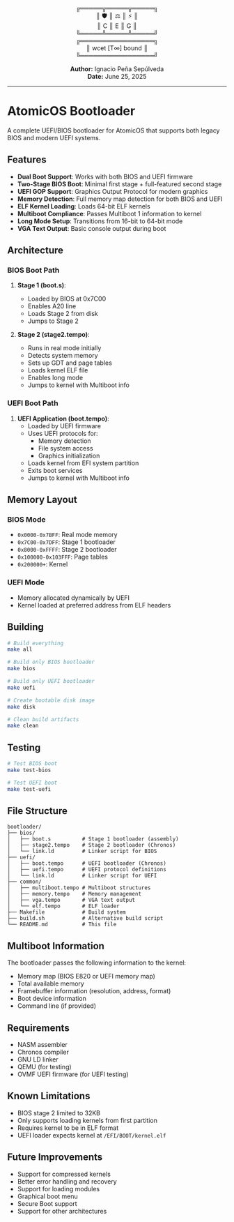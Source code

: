 <div align="center">

╔═════╦═════╦═════╗  
║ 🛡️  ║ ⚖️  ║ ⚡  ║  
║  C  ║  E  ║  G  ║  
╚═════╩═════╩═════╝  
╔═════════════════╗  
║ wcet [T∞] bound ║  
╚═════════════════╝  

**Author:** Ignacio Peña Sepúlveda  
**Date:** June 25, 2025

</div>

---

# AtomicOS Bootloader

A complete UEFI/BIOS bootloader for AtomicOS that supports both legacy BIOS and modern UEFI systems.

## Features

- **Dual Boot Support**: Works with both BIOS and UEFI firmware
- **Two-Stage BIOS Boot**: Minimal first stage + full-featured second stage
- **UEFI GOP Support**: Graphics Output Protocol for modern graphics
- **Memory Detection**: Full memory map detection for both BIOS and UEFI
- **ELF Kernel Loading**: Loads 64-bit ELF kernels
- **Multiboot Compliance**: Passes Multiboot 1 information to kernel
- **Long Mode Setup**: Transitions from 16-bit to 64-bit mode
- **VGA Text Output**: Basic console output during boot

## Architecture

### BIOS Boot Path

1. **Stage 1 (boot.s)**: 
   - Loaded by BIOS at 0x7C00
   - Enables A20 line
   - Loads Stage 2 from disk
   - Jumps to Stage 2

2. **Stage 2 (stage2.tempo)**:
   - Runs in real mode initially
   - Detects system memory
   - Sets up GDT and page tables
   - Loads kernel ELF file
   - Enables long mode
   - Jumps to kernel with Multiboot info

### UEFI Boot Path

1. **UEFI Application (boot.tempo)**:
   - Loaded by UEFI firmware
   - Uses UEFI protocols for:
     - Memory detection
     - File system access
     - Graphics initialization
   - Loads kernel from EFI system partition
   - Exits boot services
   - Jumps to kernel with Multiboot info

## Memory Layout

### BIOS Mode
- `0x0000-0x7BFF`: Real mode memory
- `0x7C00-0x7DFF`: Stage 1 bootloader
- `0x8000-0xFFFF`: Stage 2 bootloader
- `0x100000-0x103FFF`: Page tables
- `0x200000+`: Kernel

### UEFI Mode
- Memory allocated dynamically by UEFI
- Kernel loaded at preferred address from ELF headers

## Building

```bash
# Build everything
make all

# Build only BIOS bootloader
make bios

# Build only UEFI bootloader
make uefi

# Create bootable disk image
make disk

# Clean build artifacts
make clean
```

## Testing

```bash
# Test BIOS boot
make test-bios

# Test UEFI boot
make test-uefi
```

## File Structure

```
bootloader/
├── bios/
│   ├── boot.s          # Stage 1 bootloader (assembly)
│   ├── stage2.tempo    # Stage 2 bootloader (Chronos)
│   └── link.ld         # Linker script for BIOS
├── uefi/
│   ├── boot.tempo      # UEFI bootloader (Chronos)
│   ├── uefi.tempo      # UEFI protocol definitions
│   └── link.ld         # Linker script for UEFI
├── common/
│   ├── multiboot.tempo # Multiboot structures
│   ├── memory.tempo    # Memory management
│   ├── vga.tempo       # VGA text output
│   └── elf.tempo       # ELF loader
├── Makefile            # Build system
├── build.sh            # Alternative build script
└── README.md           # This file
```

## Multiboot Information

The bootloader passes the following information to the kernel:

- Memory map (BIOS E820 or UEFI memory map)
- Total available memory
- Framebuffer information (resolution, address, format)
- Boot device information
- Command line (if provided)

## Requirements

- NASM assembler
- Chronos compiler
- GNU LD linker
- QEMU (for testing)
- OVMF UEFI firmware (for UEFI testing)

## Known Limitations

- BIOS stage 2 limited to 32KB
- Only supports loading kernels from first partition
- Requires kernel to be in ELF format
- UEFI loader expects kernel at `/EFI/BOOT/kernel.elf`

## Future Improvements

- Support for compressed kernels
- Better error handling and recovery
- Support for loading modules
- Graphical boot menu
- Secure Boot support
- Support for other architectures